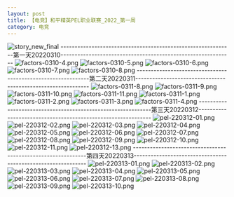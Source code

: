 ```yaml
---
layout: post
title: 【电竞】和平精英PEL职业联赛_2022_第一周
category: 电竞
---
```

![story_new_final](http://rzda7rj3c.hd-bkt.clouddn.com/img/story_new_final_0322.png)
-------------------------------------------------------------第一天20220310-------------------------------------------------------------
![factors-0310-4.png](http://rzda7rj3c.hd-bkt.clouddn.com/img/factors-0310-4.png)
![factors-0310-5.png](http://rzda7rj3c.hd-bkt.clouddn.com/img/factors-0310-5.png)
![factors-0310-6.png](http://rzda7rj3c.hd-bkt.clouddn.com/img/factors-0310-6.png)
![factors-0310-7.png](http://rzda7rj3c.hd-bkt.clouddn.com/img/factors-0310-7.png)
![factors-0310-8.png](http://rzda7rj3c.hd-bkt.clouddn.com/img/factors-0310-8.png)
-------------------------------------------------------------第二天20220311-------------------------------------------------------------
![factors-0311-8.png](http://rzda7rj3c.hd-bkt.clouddn.com/img/factors-0311-8.png)
![factors-0311-9.png](http://rzda7rj3c.hd-bkt.clouddn.com/img/factors-0311-9.png)
![factors-0311-10.png](http://rzda7rj3c.hd-bkt.clouddn.com/img/factors-0311-10.png)
![factors-0311-11.png](http://rzda7rj3c.hd-bkt.clouddn.com/img/factors-0311-11.png)
![factors-0311-1.png](http://rzda7rj3c.hd-bkt.clouddn.com/img/factors-0311-1.png)
![factors-0311-2.png](http://rzda7rj3c.hd-bkt.clouddn.com/img/factors-0311-2.png)
![factors-0311-3.png](http://rzda7rj3c.hd-bkt.clouddn.com/img/factors-0311-3.png)
![factors-0311-4.png](http://rzda7rj3c.hd-bkt.clouddn.com/img/factors-0311-4.png)
-------------------------------------------------------------第三天20220312-------------------------------------------------------------
![pel-220312-01.png](http://rzda7rj3c.hd-bkt.clouddn.com/img/pel-220312-1.png)
![pel-220312-02.png](http://rzda7rj3c.hd-bkt.clouddn.com/img/pel-220312-2.png)
![pel-220312-03.png](http://rzda7rj3c.hd-bkt.clouddn.com/img/pel-220312-3.png)
![pel-220312-04.png](http://rzda7rj3c.hd-bkt.clouddn.com/img/pel-220312-4.png)
![pel-220312-05.png](http://rzda7rj3c.hd-bkt.clouddn.com/img/pel-220312-5.png)
![pel-220312-06.png](http://rzda7rj3c.hd-bkt.clouddn.com/img/pel-220312-6.png)
![pel-220312-07.png](http://rzda7rj3c.hd-bkt.clouddn.com/img/pel-220312-7.png)
![pel-220312-08.png](http://rzda7rj3c.hd-bkt.clouddn.com/img/pel-220312-8.png)
![pel-220312-09.png](http://rzda7rj3c.hd-bkt.clouddn.com/img/pel-220312-9.png)
![pel-220312-10.png](http://rzda7rj3c.hd-bkt.clouddn.com/img/pel-220312-10.png)
![pel-220312-11.png](http://rzda7rj3c.hd-bkt.clouddn.com/img/pel-220312-11.png)
![pel-220312-13.png](http://rzda7rj3c.hd-bkt.clouddn.com/img/pel-220312-13.png)
-------------------------------------------------------------第四天20220313-------------------------------------------------------------
![pel-220313-01.png](http://rzda7rj3c.hd-bkt.clouddn.com/img/pel-220313-1.png)
![pel-220313-02.png](http://rzda7rj3c.hd-bkt.clouddn.com/img/pel-220313-2.png)
![pel-220313-03.png](http://rzda7rj3c.hd-bkt.clouddn.com/img/pel-220313-3.png)
![pel-220313-04.png](http://rzda7rj3c.hd-bkt.clouddn.com/img/pel-220313-4.png)
![pel-220313-05.png](http://rzda7rj3c.hd-bkt.clouddn.com/img/pel-220313-5.png)
![pel-220313-06.png](http://rzda7rj3c.hd-bkt.clouddn.com/img/pel-220313-6.png)
![pel-220313-07.png](http://rzda7rj3c.hd-bkt.clouddn.com/img/pel-220313-7.png)
![pel-220313-08.png](http://rzda7rj3c.hd-bkt.clouddn.com/img/pel-220313-8.png)
![pel-220313-09.png](http://rzda7rj3c.hd-bkt.clouddn.com/img/pel-220313-9.png)
![pel-220313-10.png](http://rzda7rj3c.hd-bkt.clouddn.com/img/pel-220313-10.png)










  




